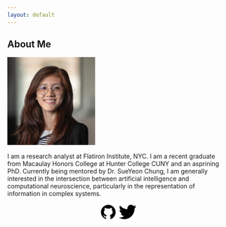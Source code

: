 ```yaml
---
layout: default
---
```


## About Me

<img class="profile-picture" src="/images/headshot22sq.jpg" width="200px"/>

I am a research analyst at Flatiron Institute, NYC. I am a recent graduate from Macaulay Honors College at Hunter College CUNY and an asprining PhD. Currently being mentored by Dr. SueYeon Chung, I am generally interested in the intersection between artificial intelligence and computational neuroscience, particularly in the representation of information in complex systems. 

<p align="center">
<a href="https://github.com/ngayulo" target="_blank"><img src="/images/github.png" width="40px" /></a>
<a href="https://twitter.com/nyu_lo" target="_blank"><img src="/images/twitter.png" width="40px" /></a>
</p>
